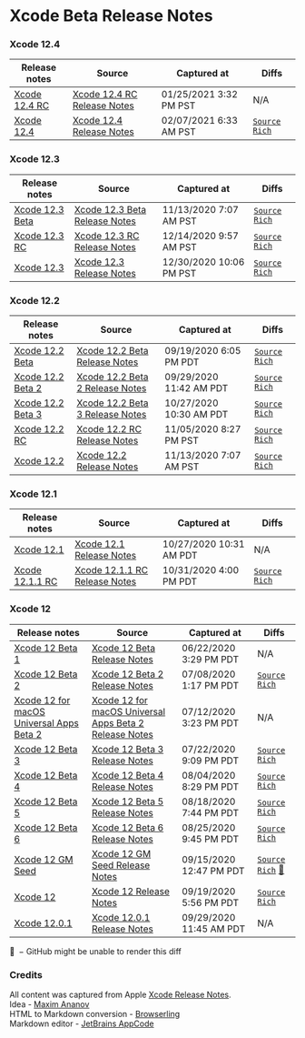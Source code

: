 # Xcode Beta Release Notes

### Xcode 12.4

Release notes | Source | Captured at | Diffs
-|-|-|-
[Xcode 12.4 RC](Xcode12.4RC.md) | [Xcode 12.4 RC Release Notes](https://developer.apple.com/documentation/xcode-release-notes/xcode-12_4-release-notes) | 01/25/2021 3:32 PM PST | N/A |
[Xcode 12.4](Xcode12.4.md) | [Xcode 12.4 Release Notes](https://developer.apple.com/documentation/xcode-release-notes/xcode-12_4-release-notes) | 02/07/2021 6:33 AM PST | [`Source`](https://github.com/evnik/XcodeRN/compare/Xcode12.4%2FRelease%5E..Xcode12.4%2FRelease?diff=split) [`Rich`](https://github.com/evnik/XcodeRN/compare/Xcode12.4%2FRelease%5E..Xcode12.4%2FRelease?short_path=db54291#diff-db54291f957fc747e17403088c15add1c372ce3bfc3c26db09a40e5815272281) |


### Xcode 12.3

Release notes | Source | Captured at | Diffs
-|-|-|-
[Xcode 12.3 Beta](Xcode12.3Beta1.md) | [Xcode 12.3 Beta Release Notes](https://developer.apple.com/documentation/xcode-release-notes/xcode-12_3-beta-release-notes) | 11/13/2020 7:07 AM PST | [`Source`](https://github.com/evnik/XcodeRN/compare/Xcode12.3%2FBeta1%5E..Xcode12.3%2FBeta1?diff=split) [`Rich`](https://github.com/evnik/XcodeRN/compare/Xcode12.3%2FBeta1%5E..Xcode12.3%2FBeta1?short_path=c6207c2#diff-c6207c2b56c5e6ee453c19129bf25cdb7b766841c8d1312b4392b2e9ff3fa18f) |
[Xcode 12.3 RC](Xcode12.3RC.md) | [Xcode 12.3 RC Release Notes](https://developer.apple.com/documentation/xcode-release-notes/xcode-12_3-release-notes) | 12/14/2020 9:57 AM PST | [`Source`](https://github.com/evnik/XcodeRN/compare/Xcode12.3%2FRC%5E..Xcode12.3%2FRC?diff=split) [`Rich`](https://github.com/evnik/XcodeRN/compare/Xcode12.3%2FRC%5E..Xcode12.3%2FRC?short_path=50bb2c0#diff-50bb2c0b37eed62830cf6558d9c3f8f99652152cfcc882ae3efe40b3eb3aaf45) |
[Xcode 12.3](Xcode12.3.md) | [Xcode 12.3 Release Notes](https://developer.apple.com/documentation/xcode-release-notes/xcode-12_3-release-notes) | 12/30/2020 10:06 PM PST | [`Source`](https://github.com/evnik/XcodeRN/compare/Xcode12.3%2FRelease%5E..Xcode12.3%2FRelease?diff=split) [`Rich`](https://github.com/evnik/XcodeRN/compare/Xcode12.3%2FRelease%5E..Xcode12.3%2FRelease?short_path=3c7b607#diff-3c7b607142996cb80f89f508f7b6e826cb39474a447fa794ad18623e78a49e2a) |

### Xcode 12.2

Release notes | Source | Captured at | Diffs
-|-|-|-
[Xcode 12.2 Beta](Xcode12.2Beta1.md) | [Xcode 12.2 Beta Release Notes](https://developer.apple.com/documentation/xcode-release-notes/xcode-12_2-beta-release-notes) | 09/19/2020 6:05 PM PDT | [`Source`](https://github.com/evnik/XcodeRN/compare/Xcode12.2%2FBeta1%5E..Xcode12.2%2FBeta1?diff=split) [`Rich`](https://github.com/evnik/XcodeRN/compare/Xcode12.2%2FBeta1%5E..Xcode12.2%2FBeta1?short_path=655a714#diff-655a7146fb495afcfca2897f7ae4a685) |
[Xcode 12.2 Beta 2](Xcode12.2Beta2.md) | [Xcode 12.2 Beta 2 Release Notes](https://developer.apple.com/documentation/xcode-release-notes/xcode-12_2-beta-release-notes) | 09/29/2020 11:42 AM PDT | [`Source`](https://github.com/evnik/XcodeRN/compare/Xcode12.2%2FBeta2%5E..Xcode12.2%2FBeta2?diff=split) [`Rich`](https://github.com/evnik/XcodeRN/compare/Xcode12.2%2FBeta2%5E..Xcode12.2%2FBeta2?short_path=91fba1c#diff-91fba1ca60ba0cd97a840ecfee4ccb82) |
[Xcode 12.2 Beta 3](Xcode12.2Beta3.md) | [Xcode 12.2 Beta 3 Release Notes](https://developer.apple.com/documentation/xcode-release-notes/xcode-12_2-beta-release-notes) | 10/27/2020 10:30 AM PDT | [`Source`](https://github.com/evnik/XcodeRN/compare/Xcode12.2%2FBeta3%5E..Xcode12.2%2FBeta3?diff=split) [`Rich`](https://github.com/evnik/XcodeRN/compare/Xcode12.2%2FBeta3%5E..Xcode12.2%2FBeta3?short_path=69282c1#diff-69282c10b555c9744382cd8791a2b8919f812247690513f05554799c03ea58a8) |
[Xcode 12.2 RC](Xcode12.2RC.md) | [Xcode 12.2 RC Release Notes](https://developer.apple.com/documentation/xcode-release-notes/xcode-12_2-release-notes) | 11/05/2020 8:27 PM PST | [`Source`](https://github.com/evnik/XcodeRN/compare/Xcode12.2%2FRC%5E..Xcode12.2%2FRC?diff=split) [`Rich`](https://github.com/evnik/XcodeRN/compare/Xcode12.2%2FRC%5E..Xcode12.2%2FRC?short_path=326fafd#diff-326fafd6dd5cd34b13813747bf0cbb13330e390e10528a4b0d7bcbc1bc527395) |
[Xcode 12.2](Xcode12.2.md) | [Xcode 12.2 Release Notes](https://developer.apple.com/documentation/xcode-release-notes/xcode-12_2-release-notes) | 11/13/2020 7:07 AM PST | [`Source`](https://github.com/evnik/XcodeRN/compare/Xcode12.2%2FRelease%5E..Xcode12.2%2FRelease?diff=split) [`Rich`](https://github.com/evnik/XcodeRN/compare/Xcode12.2%2FRelease%5E..Xcode12.2%2FRelease?short_path=1a8ff42#diff-1a8ff42fd30a9b3942c22e820c90c26a4578280a290b0f558f65df8c7d2fb19c) |

### Xcode 12.1

Release notes | Source | Captured at | Diffs
-|-|-|-
[Xcode 12.1](Xcode12.1.md) | [Xcode 12.1 Release Notes](https://developer.apple.com/documentation/xcode-release-notes/xcode-12_1-release-notes) | 10/27/2020 10:31 AM PDT | N/A |
[Xcode 12.1.1 RC](Xcode12.1.1RC.md) | [Xcode 12.1.1 RC Release Notes](https://developer.apple.com/documentation/xcode-release-notes/xcode-12_1_1-release-notes) | 10/31/2020 4:00 PM PDT | [`Source`](https://github.com/evnik/XcodeRN/compare/Xcode12.1.1%2FRC%5E..Xcode12.1.1%2FRC?diff=split) [`Rich`](https://github.com/evnik/XcodeRN/compare/Xcode12.1.1%2FRC%5E..Xcode12.1.1%2FRC?short_path=620567a#diff-620567aba1ef91e23068e444e25ec10fe60a7f0f8daa5fbf69eea45b1e3eaf30) |

### Xcode 12

Release notes | Source | Captured at | Diffs
-|-|-|-
[Xcode 12 Beta 1](Xcode12Beta1.md) | [Xcode 12 Beta Release Notes](https://developer.apple.com/documentation/xcode-release-notes/xcode-12-beta-release-notes) | 06/22/2020 3:29 PM PDT | N/A |
[Xcode 12 Beta 2](Xcode12Beta2.md) | [Xcode 12 Beta 2 Release Notes](https://developer.apple.com/documentation/xcode-release-notes/xcode-12-beta-release-notes) | 07/08/2020 1:17 PM PDT | [`Source`](https://github.com/evnik/XcodeRN/compare/Xcode12%2FBeta2%5E..Xcode12%2FBeta2?diff=split) [`Rich`](https://github.com/evnik/XcodeRN/compare/Xcode12%2FBeta2%5E..Xcode12%2FBeta2?short_path=b74c4cf#diff-b74c4cf496fb2d04bb9f2a3a28f0c711) |
[Xcode 12 for macOS Universal Apps Beta 2](Xcode12UABeta2.md) | [Xcode 12 for macOS Universal Apps Beta 2 Release Notes](https://developer.apple.com/documentation/xcode-release-notes/xcode-12-for-macos-universal-apps-beta-release-notes) | 07/12/2020 3:23 PM PDT | N/A |
[Xcode 12 Beta 3](Xcode12Beta3.md) | [Xcode 12 Beta 3 Release Notes](https://developer.apple.com/documentation/xcode-release-notes/xcode-12-beta-release-notes) | 07/22/2020 9:09 PM PDT | [`Source`](https://github.com/evnik/XcodeRN/compare/Xcode12%2FBeta3%5E..Xcode12%2FBeta3?diff=split) [`Rich`](https://github.com/evnik/XcodeRN/compare/Xcode12%2FBeta3%5E..Xcode12%2FBeta3?short_path=09123d6#diff-09123d60aad40b34e594737bd2297123) |
[Xcode 12 Beta 4](Xcode12Beta4.md) | [Xcode 12 Beta 4 Release Notes](https://developer.apple.com/documentation/xcode-release-notes/xcode-12-beta-release-notes) | 08/04/2020 8:29 PM PDT | [`Source`](https://github.com/evnik/XcodeRN/compare/Xcode12%2FBeta4%5E..Xcode12%2FBeta4?diff=split) [`Rich`](https://github.com/evnik/XcodeRN/compare/Xcode12%2FBeta4%5E..Xcode12%2FBeta4?short_path=8a1565e#diff-8a1565e409d886e4531693f22c555857) |
[Xcode 12 Beta 5](Xcode12Beta5.md) | [Xcode 12 Beta 5 Release Notes](https://developer.apple.com/documentation/xcode-release-notes/xcode-12-beta-release-notes) | 08/18/2020 7:44 PM PDT | [`Source`](https://github.com/evnik/XcodeRN/compare/Xcode12%2FBeta5%5E..Xcode12%2FBeta5?diff=split) [`Rich`](https://github.com/evnik/XcodeRN/compare/Xcode12%2FBeta5%5E..Xcode12%2FBeta5?short_path=898d0cd#diff-898d0cd4e08b7bf6944249878d0e4254) |
[Xcode 12 Beta 6](Xcode12Beta6.md) | [Xcode 12 Beta 6 Release Notes](https://developer.apple.com/documentation/xcode-release-notes/xcode-12-beta-release-notes) | 08/25/2020 9:45 PM PDT | [`Source`](https://github.com/evnik/XcodeRN/compare/Xcode12%2FBeta6%5E..Xcode12%2FBeta6?diff=split) [`Rich`](https://github.com/evnik/XcodeRN/compare/Xcode12%2FBeta6%5E..Xcode12%2FBeta6?short_path=38be202#diff-38be202fbd79d54c55d9d634e68b8f46) |
[Xcode 12 GM Seed](Xcode12GMSeed.md) | [Xcode 12 GM Seed Release Notes](https://developer.apple.com/documentation/xcode-release-notes/xcode-12-release-notes) | 09/15/2020 12:47 PM PDT | [`Source`](https://github.com/evnik/XcodeRN/compare/Xcode12%2FGMSeed%5E..Xcode12%2FGMSeed?diff=split) [`Rich`](https://github.com/evnik/XcodeRN/compare/Xcode12%2FGMSeed%5E..Xcode12%2FGMSeed?short_path=a6e3fcd#diff-a6e3fcd8d5faf6c1b927060d059eaf1f) [🛑](#render-failure) |
[Xcode 12](Xcode12.md) | [Xcode 12 Release Notes](https://developer.apple.com/documentation/xcode-release-notes/xcode-12-release-notes) | 09/19/2020 5:56 PM PDT | [`Source`](https://github.com/evnik/XcodeRN/compare/Xcode12%2FRelease%5E..Xcode12%2FRelease?diff=split) [`Rich`](https://github.com/evnik/XcodeRN/compare/Xcode12%2FRelease%5E..Xcode12%2FRelease?short_path=fc702d0#diff-fc702d0704a3e1597e94b97687f118fe) |
[Xcode 12.0.1](Xcode12.0.1.md) | [Xcode 12.0.1 Release Notes](https://developer.apple.com/documentation/xcode-release-notes/xcode-12_0_1-release-notes) | 09/29/2020 11:45 AM PDT | N/A |

<p id="render-failure">🛑 − GitHu󠀠󠀠b might be unable to render this diff</p>

### Credits
All content was captured from Apple [Xcode Release Notes](https://developer.apple.com/documentation/xcode-release-notes/).  
Idea - [Maxim Ananov](https://medium.com/@pointum/how-to-compare-xcode-beta-release-notes-66ce00a2e250)  
HTML to Markdown conversion - [Browserling](https://www.browserling.com/tools/html-to-markdown)  
Markdown editor - [JetBrains AppCode](https://www.jetbrains.com/objc/)
